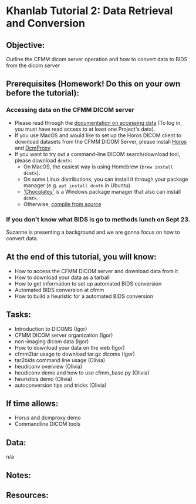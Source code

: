 # Khanlab Tutorial 2: Data Retrieval and Conversion
## Objective:
Outline the CFMM dicom server operation and how to convert data to BIDS from the dicom server

## Prerequisites (Homework! Do this on your own before the tutorial):

### Accessing data on the CFMM DICOM server
* Please read through the [documentation on accessing data](https://dicom.cfmm.robarts.ca/dm/docs/accessing_data) (To log in, you must have read access to at least one Project's data).
* If you use MacOS and would like to set up the Horos DICOM client to download datasets from the CFMM DICOM Server, please install [Horos](https://horosproject.org/download-horos/) and [DcmProxy](https://gitlab.com/cfmm/dcmproxy/-/jobs/artifacts/0.4/raw/DcmProxy-0.4.dmg?job=build%3Amacos).
* If you want to try out a command-line DICOM search/download tool, please download `dcmtk`:
  * On MacOS, the easiest way is using Homebrew (`brew install dcmtk`).
  * On some Linux distributions, you can install it through your package manager (e.g. `apt install dcmtk` in Ubuntu)
  * ['Chocolatey'](https://chocolatey.org/) is a Windows package manager that also can install `dcmtk`.
  * Otherwise, [compile from source](https://support.dcmtk.org/docs/file_install.html)

### If you don't know what BIDS is go to methods lunch on Sept 23.
Suzanne is presenting a background and we are gonna focus on how to convert data.

## At the end of this tutorial, you will know:

* How to access the CFMM DICOM server and download data from it
* How to download your data as a tarball
* How to get information to set up automated BIDS conversion
* Automated BIDS conversion at cfmm
* How to build a heuristic for a automated BIDS conversion

## Tasks:

* Introduction to DICOMS (Igor)
* CFMM DICOM server organization (Igor)
* non-imaging dicom data (Igor)
* How to download your data on the web (Igor)
* cfmm2tar usage to download tar.gz dicoms (Igor)
* tar2bids command line usage (Olivia)
* heudiconv overview (Olivia)
* heudiconv demo and how to use cfmm_base.py (Olivia)
* heuristics demo  (Olivia)
* autoconversion tips and tricks (Olivia)

## If time allows:

* Horus and dcmproxy demo
* Commandline DICOM tools

## Data:

n/a

## Notes:

## Resources:


